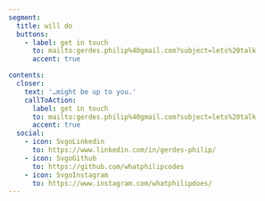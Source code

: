 ```yaml
---
segment:
  title: will do
  buttons:
    - label: get in touch
      to: mailto:gerdes.philip%40gmail.com?subject=lets%20talk
      accent: true

contents:
  closer:
    text: '…might be up to you.'
    callToAction:
      label: get in touch
      to: mailto:gerdes.philip%40gmail.com?subject=lets%20talk
      accent: true
  social:
    - icon: SvgoLinkedin
      to: https://www.linkedin.com/in/gerdes-philip/
    - icon: SvgoGithub
      to: https://github.com/whatphilipcodes
    - icon: SvgoInstagram
      to: https://www.instagram.com/whatphilipdoes/
---
```

